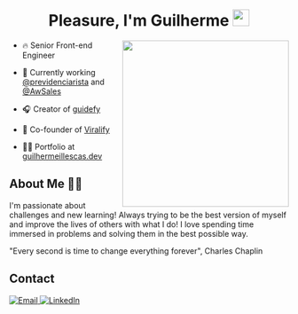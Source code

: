 <h1 align="center">Pleasure, I'm Guilherme
  <img src="https://raw.githubusercontent.com/kaueMarques/kaueMarques/master/hi.gif" width="30" height="30">
</h1>

<img height="300" position="absolute" align="right" src="https://webcorp.com.br/man-coding.png">

- 🔥 Senior Front-end Engineer

- 💼 Currently working [@previdenciarista](https://previdenciarista.com/) and [@AwSales](https://awsales.io/)

- 🎧 Creator of [guidefy](https://guidefy.guilhermeillescas.dev/)

- 🚀 Co-founder of [Viralify](https://www.viralify.app/)

- 👨‍💻 Portfolio at [guilhermeillescas.dev](https://guilhermeillescas.dev)

<h2>About Me 🤙🏼</h2>
<p>
  I'm passionate about challenges and new learning! Always trying to be the best version of myself and improve the lives of others with what I do!
  I love spending time immersed in problems and solving them in the best possible way.

  "Every second is time to change everything forever", Charles Chaplin
</p>

<h2>Contact</h2>

<p align="left">
  <a href="mailto:oi@guilhermeillescas.dev" target="_blank">
    <img src="https://img.shields.io/badge/Email-4A90E2?style=for-the-badge&logo=mail.ru&logoColor=white" alt="Email"/>
  </a>
  <a href="https://linkedin.com/in/guilherme-illescas" target="_blank">
    <img src="https://img.shields.io/badge/LinkedIn-0077B5?style=for-the-badge&logo=linkedin&logoColor=white" alt="LinkedIn"/>
  </a>
</p>
